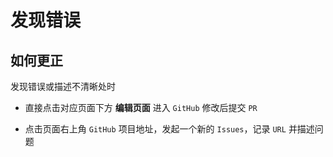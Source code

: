 # 发现错误


## 如何更正

发现错误或描述不清晰处时

- 直接点击对应页面下方 **编辑页面** 进入 `GitHub` 修改后提交 `PR`

- 点击页面右上角 `GitHub` 项目地址，发起一个新的 `Issues`，记录 `URL` 并描述问题